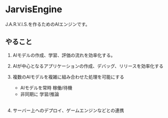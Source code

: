 # JarvisEngine
J.A.R.V.I.S.を作るためのAIエンジンです。
## やること
1. AIモデルの作成、学習、評価の流れを効率化する。

2. AIが中心となるアプリケーションの作成、デバッグ、リリースを効率化する

2. 複数のAIモデルを複雑に組み合わせた処理を可能にする
    - AIモデルを常時 稼働/待機 
    - 非同期に 学習/推論   
    <br />
3. サーバー上へのデプロイ、ゲームエンジンなどとの連携

    

